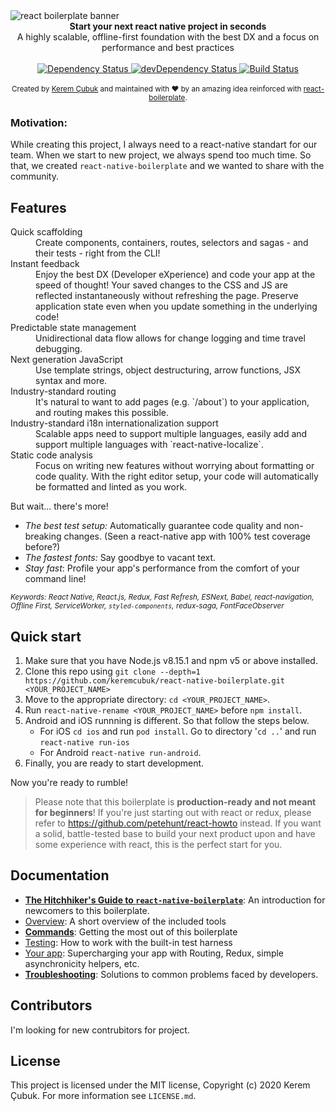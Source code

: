 <img src="http://www.keremcubuk.com/wp-content/uploads/2019/11/banner.png" alt="react boilerplate banner" align="center" />

<br />

<div align="center"><strong>Start your next react native project in seconds</strong></div>
<div align="center">A highly scalable, offline-first foundation with the best DX and a focus on performance and best practices</div>

<br />

<div align="center">
  <!-- Dependency Status -->
  <a href="https://david-dm.org/keremcubuk/react-native-boilerplate">
    <img src="https://david-dm.org/keremcubuk/react-native-boilerplate/status.svg" alt="Dependency Status" />
  </a>
  <!-- devDependency Status -->
  <a href="https://david-dm.org/keremcubuk/react-native-boilerplate?type=dev" title="devDependencies status">
    <img src="https://david-dm.org/keremcubuk/react-native-boilerplate/dev-status.svg" alt="devDependency Status"/>
  </a>
  <!-- Build Status -->
  <a href="https://travis-ci.org/keremcubuk/react-native-boilerplate">
    <img src="https://travis-ci.org/keremcubuk/react-native-boilerplate.svg?branch=master" alt="Build Status" />
  </a>

</div>

<br />

<div align="center">
  <sub>Created by <a href="https://twitter.com/mxstbr">Kerem Çubuk</a> and maintained with ❤️ by an amazing idea reinforced with <a href="https://github.com/react-boilerplate/react-boilerplate">react-boilerplate</a>.</sub>
</div>

### Motivation: 
While creating this project, I always need to a react-native standart for our team. When we start to new project, we always spend too much time. So that, we created `react-native-boilerplate` and we wanted to share with the community.

## Features

<dl>
  <dt>Quick scaffolding</dt>
  <dd>Create components, containers, routes, selectors and sagas - and their tests - right from the CLI!</dd>

  <dt>Instant feedback</dt>
  <dd>Enjoy the best DX (Developer eXperience) and code your app at the speed of thought! Your saved changes to the CSS and JS are reflected instantaneously without refreshing the page. Preserve application state even when you update something in the underlying code!</dd>

  <dt>Predictable state management</dt>
  <dd>Unidirectional data flow allows for change logging and time travel debugging.</dd>

  <dt>Next generation JavaScript</dt>
  <dd>Use template strings, object destructuring, arrow functions, JSX syntax and more.</dd>
<!-- 
  <dt>Next generation CSS</dt>
  <dd>Write composable CSS that's co-located with your components for complete modularity. Unique generated class names keep the specificity low while eliminating style clashes. Ship only the styles that are on the page for the best performance.</dd> -->

  <dt>Industry-standard routing</dt>
  <dd>It's natural to want to add pages (e.g. `/about`) to your application, and routing makes this possible.</dd>

  <dt>Industry-standard i18n internationalization support</dt>
  <dd>Scalable apps need to support multiple languages, easily add and support multiple languages with `react-native-localize`.</dd>

  <dt>Static code analysis</dt>
  <dd>Focus on writing new features without worrying about formatting or code quality. With the right editor setup, your code will automatically be formatted and linted as you work.</dd>

</dl>

But wait... there's more!

- _The best test setup:_ Automatically guarantee code quality and non-breaking
  changes. (Seen a react-native app with 100% test coverage before?)
- _The fastest fonts:_ Say goodbye to vacant text.
- _Stay fast_: Profile your app's performance from the comfort of your command
  line!
<!-- - _Catch problems:_ AppVeyor and TravisCI setups included by default, so your
  tests get run automatically on Windows and Unix. -->

<!-- There’s also a <a href="https://vimeo.com/168648012">fantastic video</a> on how to structure your React.js apps with scalability in mind. It provides rationale for the majority of boilerplate's design decisions. -->

<sub><i>Keywords: React Native, React.js, Redux, Fast Refresh, ESNext, Babel, react-navigation, Offline First, ServiceWorker, `styled-components`, redux-saga, FontFaceObserver</i></sub>

## Quick start

1.  Make sure that you have Node.js v8.15.1 and npm v5 or above installed.
2.  Clone this repo using `git clone --depth=1 https://github.com/keremcubuk/react-native-boilerplate.git <YOUR_PROJECT_NAME>`
3.  Move to the appropriate directory: `cd <YOUR_PROJECT_NAME>`.<br />
4.  Run `react-native-rename <YOUR_PROJECT_NAME>` before `npm install`.
5.  Android and iOS runnning is different. So that follow the steps below.
    - For iOS `cd ios` and run `pod install`. Go to directory '`cd ..`' and run `react-native run-ios`
    - For Android `react-native run-android`.
6.  Finally, you are ready to start development.
<!-- 4.  Run `npm run setup` in order to install dependencies and clean the git repo.<br />
    _At this point you can run `npm start` to see the example app at `http://localhost:3000`._ -->
<!-- 5.  Run `npm run clean` to delete the example app. -->

Now you're ready to rumble!

> Please note that this boilerplate is **production-ready and not meant for beginners**! If you're just starting out with react or redux, please refer to https://github.com/petehunt/react-howto instead. If you want a solid, battle-tested base to build your next product upon and have some experience with react, this is the perfect start for you.

## Documentation

- [**The Hitchhiker's Guide to `react-native-boilerplate`**](docs/general/introduction.md): An introduction for newcomers to this boilerplate.
- [Overview](docs/general): A short overview of the included tools
- [**Commands**](docs/general/commands.md): Getting the most out of this boilerplate
- [Testing](docs/testing): How to work with the built-in test harness
- [Your app](docs/js): Supercharging your app with Routing, Redux, simple
  asynchronicity helpers, etc.
- [**Troubleshooting**](docs/general/gotchas.md): Solutions to common problems faced by developers.
<!-- - [Styling](docs/css): How to work with the CSS tooling -->

## Contributors

I'm looking for new contrubitors for project.


<!-- ## Supporters

This project would not be possible without the support of these amazing folks. [**Become a sponsor**](https://opencollective.com/react-boilerplate) to get your company in front of thousands of engaged react developers and help us out! -->

## License

This project is licensed under the MIT license, Copyright (c) 2020 Kerem Çubuk. For more information see `LICENSE.md`.
